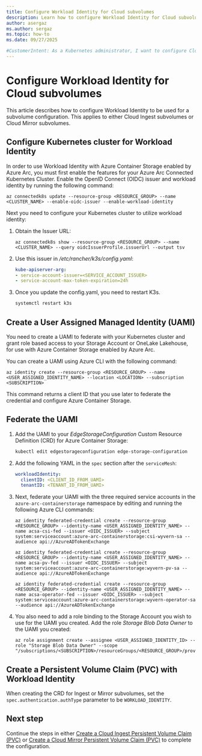 ```yaml
---
title: Configure Workload Identity for Cloud subvolumes
description: Learn how to configure Workload Identity for Cloud subvolumes in Azure Container Storage enabled by Azure Arc.
author: asergaz
ms.author: sergaz
ms.topic: how-to
ms.date: 09/27/2025

#CustomerIntent: As a Kubernetes administrator, I want to configure Cloud Ingest Edge Volumes with Workload Identity.
---
```


# Configure Workload Identity for Cloud subvolumes

This article describes how to configure Workload Identity to be used for a subvolume configuration. This applies to either Cloud Ingest subvolumes or Cloud Mirror subvolumes.

## Configure Kubernetes cluster for Workload Identity

In order to use Workload Identity with Azure Container Storage enabled by Azure Arc, you must first enable the features for your Azure Arc Connected Kubernetes Cluster. Enable the OpenID Connect (OIDC) issuer and workload identity by running the following command:

```azurecli
az connectedk8s update --resource-group <RESOURCE_GROUP> --name <CLUSTER_NAME> --enable-oidc-issuer --enable-workload-identity
```

Next you need to configure your Kubernetes cluster to utilize workload identity:

1. Obtain the Issuer URL:

    ```azurecli
    az connectedk8s show --resource-group <RESOURCE_GROUP> --name <CLUSTER_NAME> --query oidcIssuerProfile.issuerUrl --output tsv
    ```

1. Use this issuer in */etc/rancher/k3s/config.yaml*:

    ```yaml
    kube-apiserver-arg:
    - service-account-issuer=<SERVICE_ACCOUNT_ISSUER>
    - service-account-max-token-expiration=24h
    ```
    
1. Once you update the config.yaml, you need to restart K3s.

    ```bash
    systemctl restart k3s
    ```

## Create a User Assigned Managed Identity (UAMI)

You need to create a UAMI to federate with your Kubernetes cluster and grant role based access to your Storage Account or OneLake Lakehouse, for use with Azure Container Storage enabled by Azure Arc.

You can create a UAMI using Azure CLI with the following command:

```azurecli
az identity create --resource-group <RESOURCE_GROUP> --name <USER_ASSIGNED_IDENTITY_NAME> --location <LOCATION> --subscription <SUBSCRIPTION>
```

This command returns a client ID that you use later to federate the credential and configure Azure Container Storage.

## Federate the UAMI

1. Add the UAMI to your *EdgeStorageConfiguration* Custom Resource Definition (CRD) for Azure Container Storage:

    ```bash
    kubectl edit edgestorageconfiguration edge-storage-configuration
    ```

1. Add the following YAML in the `spec` section after the `serviceMesh`:

    ```yaml
    workloadIdentity:
      clientID: <CLIENT_ID_FROM_UAMI>
      tenantID: <TENANT_ID_FROM_UAMI>
    ```

1. Next, federate your UAMI with the three required service accounts in the `azure-arc-containerstorage` namespace by editing and running the following Azure CLI commands:

    ```azurecli
    az identity federated-credential create --resource-group <RESOURCE_GROUP> --identity-name <USER_ASSIGNED_IDENTITY_NAME> --name acsa-csi-fed --issuer <OIDC_ISSUER> --subject system:serviceaccount:azure-arc-containerstorage:csi-wyvern-sa --audience api://AzureADTokenExchange
    ```
    
    ```azurecli
    az identity federated-credential create --resource-group <RESOURCE_GROUP> --identity-name <USER_ASSIGNED_IDENTITY_NAME> --name acsa-pv-fed --issuer <OIDC_ISSUER> --subject system:serviceaccount:azure-arc-containerstorage:wyvern-pv-sa --audience api://AzureADTokenExchange
    ```
    
    ```azurecli
    az identity federated-credential create --resource-group <RESOURCE_GROUP> --identity-name <USER_ASSIGNED_IDENTITY_NAME> --name acsa-operator-fed --issuer <OIDC_ISSUER> --subject system:serviceaccount:azure-arc-containerstorage:wyvern-operator-sa --audience api://AzureADTokenExchange
    ```

1. You also need to add a role binding to the Storage Account you wish to use for the UAMI you created. Add the role *Storage Blob Data Owner* to the UAMI you created:

    ```azurecli
    az role assignment create --assignee <USER_ASSIGNED_IDENTITY_ID> --role "Storage Blob Data Owner" --scope "/subscriptions/<SUBSCRIPTION>/resourceGroups/<RESOURCE_GROUP>/providers/Microsoft.Storage/storageAccounts/<STORAGEACCOUNT>"
    ```

## Create a Persistent Volume Claim (PVC) with Workload Identity

When creating the CRD for Ingest or Mirror subvolumes, set the `spec.authentication.authType` parameter to be `WORKLOAD_IDENTITY`.

## Next step

Continue the steps in either [Create a Cloud Ingest Persistent Volume Claim (PVC)](howto-configure-cloud-ingest-subvolumes.md#create-a-cloud-ingest-persistent-volume-claim-pvc) or [Create a Cloud Mirror Persistent Volume Claim (PVC)](howto-configure-cloud-mirror-subvolumes.md#create-a-cloud-ingest-persistent-volume-claim-pvc) to complete the configuration.

